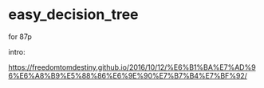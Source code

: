 # easy_decision_tree

for 87p

intro:

https://freedomtomdestiny.github.io/2016/10/12/%E6%B1%BA%E7%AD%96%E6%A8%B9%E5%88%86%E6%9E%90%E7%B7%B4%E7%BF%92/
